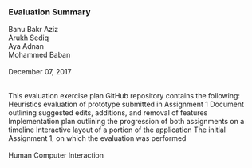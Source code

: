 <h3> Evaluation Summary </h3>

Banu Bakr Aziz
<br>
Arukh Sediq
<br>
Aya Adnan
<br>
Mohammed Baban 
<br>
<br>
December 07, 2017
<br>
<br>

This evaluation exercise plan GitHub repository contains the following:
Heuristics evaluation of prototype submitted in Assignment 1
Document outlining suggested edits, additions, and removal of features
Implementation plan outlining the progression of both assignments on a timeline
Interactive layout of a portion of the application
The initial Assignment 1, on which the evaluation was performed
<br>
<br>
Human Computer Interaction
